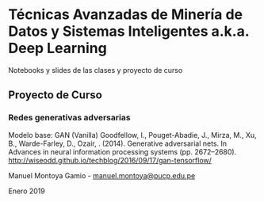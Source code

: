 # Técnicas Avanzadas de Minería de Datos y Sistemas Inteligentes a.k.a. Deep Learning
Notebooks y slides de las clases y proyecto de curso 

## Proyecto de Curso

### Redes generativas adversarias

Modelo base: GAN (Vanilla)
Goodfellow, I., Pouget-Abadie, J., Mirza, M., Xu, B., Warde-Farley, D., Ozair, . (2014). Generative adversarial nets. In Advances in neural information processing
systems (pp. 2672–2680).
http://wiseodd.github.io/techblog/2016/09/17/gan-tensorflow/

Manuel Montoya Gamio - manuel.montoya@pucp.edu.pe

Enero 2019
